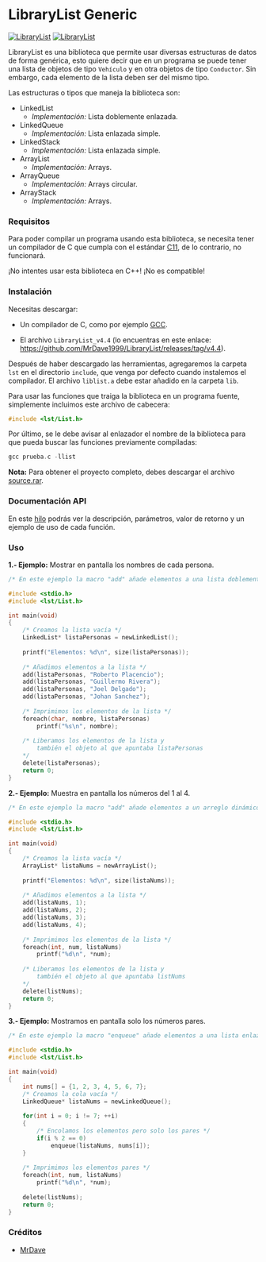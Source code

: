 # LibraryList Generic
[![LibraryList](https://img.shields.io/badge/C-ListGeneric-blue)](https://github.com/MrDave1999/LibraryList)
[![LibraryList](https://img.shields.io/badge/LibraryList-v4.4-blue)](https://github.com/MrDave1999/LibraryList)

LibraryList es una biblioteca que permite usar diversas estructuras de datos de forma genérica, esto quiere decir que en un programa se puede tener una lista de objetos de tipo `Vehículo` y en otra objetos de tipo `Conductor`. Sin embargo, cada elemento de la lista deben ser del mismo tipo.

Las estructuras o tipos que maneja la biblioteca son:

- LinkedList
  - *Implementación:* Lista doblemente enlazada.
- LinkedQueue
  - *Implementación:* Lista enlazada simple.
- LinkedStack
  - *Implementación:* Lista enlazada simple.
- ArrayList
  - *Implementación:* Arrays.
- ArrayQueue
  - *Implementación:* Arrays circular.
- ArrayStack
  - *Implementación:* Arrays.

### Requisitos

Para poder compilar un programa usando esta biblioteca, se necesita tener un compilador de C que cumpla con el estándar [C11](https://es.wikipedia.org/wiki/C_(lenguaje_de_programaci%C3%B3n)#C11), de lo contrario, no funcionará.

¡No intentes usar esta biblioteca en C++! ¡No es compatible!

### Instalación

Necesitas descargar:

- Un compilador de C, como por ejemplo [GCC](https://jmeubank.github.io/tdm-gcc/download/).

- El archivo `LibraryList_v4.4` (lo encuentras en este enlace: https://github.com/MrDave1999/LibraryList/releases/tag/v4.4).

Después de haber descargado las herramientas, agregaremos la carpeta `lst` en el directorio `include`, que venga por defecto cuando instalemos el compilador. El archivo `liblist.a` debe estar añadido en la carpeta `lib`.

Para usar las funciones que traiga la biblioteca en un programa fuente, simplemente incluimos este archivo de cabecera:
```c
#include <lst/List.h>
```
Por último, se le debe avisar al enlazador el nombre de la biblioteca para que pueda buscar las funciones previamente compiladas:
```c
gcc prueba.c -llist
```
**Nota:** Para obtener el proyecto completo, debes descargar el archivo [source.rar]( https://github.com/MrDave1999/LibraryList/releases/tag/v4.4).

### Documentación API

En este [hilo](https://github.com/MrDave1999/LibraryList/wiki/Documentaci%C3%B3n) podrás ver la descripción, parámetros, valor de retorno y un ejemplo de uso de cada función.

### Uso

**1.- Ejemplo:** Mostrar en pantalla los nombres de cada persona.
```c
/* En este ejemplo la macro "add" añade elementos a una lista doblemente enlazada. */

#include <stdio.h>
#include <lst/List.h>

int main(void)
{
	/* Creamos la lista vacía */
	LinkedList* listaPersonas = newLinkedList();
	
	printf("Elementos: %d\n", size(listaPersonas));
	
	/* Añadimos elementos a la lista */
	add(listaPersonas, "Roberto Placencio");
	add(listaPersonas, "Guillermo Rivera");
	add(listaPersonas, "Joel Delgado");
	add(listaPersonas, "Johan Sanchez");
	
	/* Imprimimos los elementos de la lista */
	foreach(char, nombre, listaPersonas)
		printf("%s\n", nombre);
	
	/* Liberamos los elementos de la lista y 
		también el objeto al que apuntaba listaPersonas 
	*/
	delete(listaPersonas);
	return 0;
}
```

**2.- Ejemplo:** Muestra en pantalla los números del 1 al 4.
```c
/* En este ejemplo la macro "add" añade elementos a un arreglo dinámico. */

#include <stdio.h>
#include <lst/List.h>

int main(void)
{
	/* Creamos la lista vacía */
	ArrayList* listaNums = newArrayList();
	
	printf("Elementos: %d\n", size(listaNums));
	
	/* Añadimos elementos a la lista */
	add(listaNums, 1);
	add(listaNums, 2);
	add(listaNums, 3);
	add(listaNums, 4);
	
	/* Imprimimos los elementos de la lista */
	foreach(int, num, listaNums)
		printf("%d\n", *num);
	
	/* Liberamos los elementos de la lista y 
		también el objeto al que apuntaba listNums 
	*/
	delete(listNums);
	return 0;
}
```

**3.- Ejemplo:** Mostramos en pantalla solo los números pares.
```c
/* En este ejemplo la macro "enqueue" añade elementos a una lista enlazada simple. */

#include <stdio.h>
#include <lst/List.h>

int main(void)
{
	int nums[] = {1, 2, 3, 4, 5, 6, 7};
	/* Creamos la cola vacía */
	LinkedQueue* listaNums = newLinkedQueue();
	
	for(int i = 0; i != 7; ++i)
	{
		/* Encolamos los elementos pero solo los pares */
		if(i % 2 == 0)
			enqueue(listaNums, nums[i]);
	}
	
	/* Imprimimos los elementos pares */
	foreach(int, num, listaNums)
		printf("%d\n", *num);
	
	delete(listNums);
	return 0;
}
```

### Créditos

- [MrDave](https://github.com/MrDave1999) 
